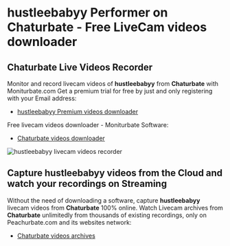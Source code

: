 # hustleebabyy Performer on Chaturbate - Free LiveCam videos downloader

## Chaturbate Live Videos Recorder

Monitor and record livecam videos of **hustleebabyy** from **Chaturbate** with Moniturbate.com
Get a premium trial for free by just and only registering with your Email address:
* [hustleebabyy Premium videos downloader](https://moniturbate.com/request-demo-licence-key.html)

Free livecam videos downloader - Moniturbate Software:
* [Chaturbate videos downloader](https://moniturbate.com/moniturbate-download-software.html)

![hustleebabyy livecam videos recorder](https://peachurnet.com/templates/moniturbate-software.png)


## Capture hustleebabyy videos from the Cloud and watch your recordings on Streaming

Without the need of downloading a software, capture **hustleebabyy** livecam videos from **Chaturbate** 100% online.
Watch Livecam archives from **Chaturbate** unlimitedly from thousands of existing recordings, only on Peachurbate.com and its websites network:
* [Chaturbate videos archives](https://peachurnet.com/)